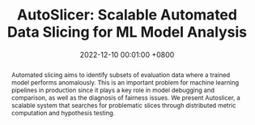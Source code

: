---
title:          "AutoSlicer: Scalable Automated Data Slicing for ML Model Analysis"
date:           2022-12-10 00:01:00 +0800
selected:       true
pub:            "NeurIPS Workshop on Challenges in Deploying and Monitoring Machine Learning Systems"
pub_date:       "2022"
abstract: >-
  Automated slicing aims to identify subsets of evaluation data where a trained model performs anomalously. This is an important problem for machine learning pipelines in production since it plays a key role in model debugging and comparison, as well as the diagnosis of fairness issues. We present Autoslicer, a scalable system that searches for problematic slices through distributed metric computation and hypothesis testing.
cover:          /assets/images/covers/autoslicer.png
authors:
- Zifan Liu
- Evan Rosen
- Paul Suganthan G. C
links:
  PDF: https://arxiv.org/abs/2212.09032
---